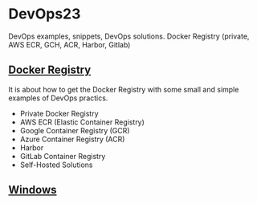 # DevOps23
DevOps examples, snippets, DevOps solutions. Docker Registry (private, AWS ECR, GCH, ACR, Harbor, Gitlab)

## [Docker Registry](./Docker_Registry/)

It is about how to get the Docker Registry with some small and simple examples of DevOps practics.
- Private Docker Registry
- AWS ECR (Elastic Container Registry)
- Google Container Registry (GCR)
- Azure Container Registry (ACR)
- Harbor
- GitLab Container Registry
- Self-Hosted Solutions

## [Windows](./Windows/)  
